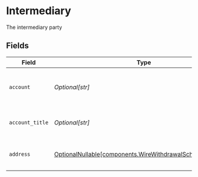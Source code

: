 # Intermediary

The intermediary party


## Fields

| Field                                                                                                                  | Type                                                                                                                   | Required                                                                                                               | Description                                                                                                            | Example                                                                                                                |
| ---------------------------------------------------------------------------------------------------------------------- | ---------------------------------------------------------------------------------------------------------------------- | ---------------------------------------------------------------------------------------------------------------------- | ---------------------------------------------------------------------------------------------------------------------- | ---------------------------------------------------------------------------------------------------------------------- |
| `account`                                                                                                              | *Optional[str]*                                                                                                        | :heavy_minus_sign:                                                                                                     | The account number of the intermediary party                                                                           | NL02ABNA0123456789                                                                                                     |
| `account_title`                                                                                                        | *Optional[str]*                                                                                                        | :heavy_minus_sign:                                                                                                     | The name of the intermediary party                                                                                     | Jane Dough                                                                                                             |
| `address`                                                                                                              | [OptionalNullable[components.WireWithdrawalScheduleAddress]](../../models/components/wirewithdrawalscheduleaddress.md) | :heavy_minus_sign:                                                                                                     | The address of the intermediary party                                                                                  |                                                                                                                        |